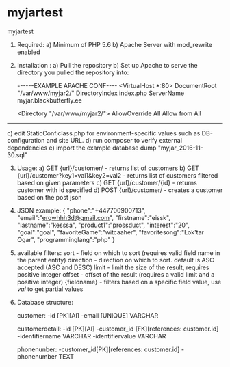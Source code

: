 # myjartest
myjartest

1) Required:
   a) Minimum of PHP 5.6
   b) Apache Server with mod_rewrite enabled

2) Installation :
    a) Pull the repository
    b) Set up Apache to serve the directory you pulled the repository into:
   
   ------EXAMPLE APACHE CONF----
    <VirtualHost *:80>
    DocumentRoot "/var/www/myjar2/"
    DirectoryIndex index.php
    ServerName myjar.blackbutterfly.ee

    <Directory "/var/www/myjar2/">
      AllowOverride All
      Allow from All
    </Directory>
   </VirtualHost>
  --------------------------------
  
   c) edit StaticConf.class.php for environment-specific values such as DB-configuration and site URL.
   d) run composer to verify external dependencies
   e) import the example database dump "myjar_2016-11-30.sql"
   
3) Usage:
   a) GET {url}/customer/ - returns list of customers
   b) GET {url}/customer?key1=val1&key2=val2 - returns list of customers filtered based on given parameters
   c) GET {url}/customer/{id} - returns customer with id specified
   d) POST {url}/customer/ - creates a customer based on the post json
   
4) JSON example:
  {
    "phone":"+447700900713",
    "email":"erqwhhh3d@gmail.com",
    "firstname":"eissk",
    "lastname":"kesssa",
    "product1":"prossduct",
    "interest":"20",
    "goal":"goal",
    "favoriteGame":"witcaaher",
    "favoritesong":"Lok'tar Ogar",
    "programminglang":"php"
  }
  
 5) available filters:
        sort      - field on which to sort (requires valid field name in the parent entity)
        direction - direction on which to sort. default is ASC accepted (ASC and DESC)
        limit     - limit the size of the result, requires positive integer
        offset    - offset of the result (requires a valid limit and a positive integer)
        {fieldname} - filters based on a specific field value, use *val* to get partial values

 6) Database structure:
 
      customer:
         -id [PK][AI]
         -email [UNIQUE] VARCHAR
      
      customerdetail:
         -id [PK][AI]
         -customer_id [FK][references: customer.id]
         -identifiername VARCHAR
         -identifiervalue VARCHAR
       
       phonenunber:
         -customer_id[PK][references: customer.id]
         -phonenumber TEXT
         
   
